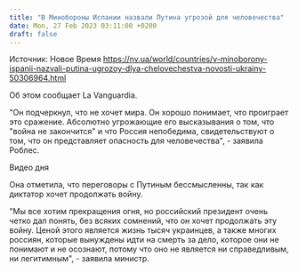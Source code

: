 ```yaml
---
title: "В Минобороны Испании назвали Путина угрозой для человечества"
date: Mon, 27 Feb 2023 03:11:00 +0200
draft: false
---
```

Источник: Новое Время https://nv.ua/world/countries/v-minoborony-ispanii-nazvali-putina-ugrozoy-dlya-chelovechestva-novosti-ukrainy-50306964.html


Об этом сообщает La Vanguardia.

"Он подчеркнул, что не хочет мира. Он хорошо понимает, что проиграет это сражение. Абсолютно угрожающие его высказывания о том, что "война не закончится" и что Россия непобедима, свидетельствуют о том, что он представляет опасность для человечества", - заявила Роблес.

  Видео дня   

Она отметила, что переговоры с Путиным бессмысленны, так как диктатор хочет продолжать войну.

"Мы все хотим прекращения огня, но российский президент очень четко дал понять, без всяких сомнений, что он хочет продолжать эту войну. Ценой этого является жизнь тысяч украинцев, а также многих россиян, которые вынуждены идти на смерть за дело, которое они не понимают и не осознают, потому что оно не является ни справедливым, ни легитимным", - заявила министр.
